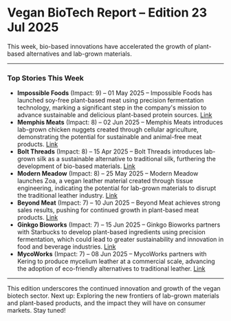  # Vegan BioTech Report – Edition 23 Jul 2025

This week, bio-based innovations have accelerated the growth of plant-based alternatives and lab-grown materials.

---
### Top Stories This Week

*   **Impossible Foods** (Impact: 9) – 01 May 2025 – Impossible Foods has launched soy-free plant-based meat using precision fermentation technology, marking a significant step in the company's mission to advance sustainable and delicious plant-based protein sources. [Link](https://www.impossiblefoods.com/press/2025/05/01/impossible-foods-unveils-soy-free-plant-based-meat)
*   **Memphis Meats** (Impact: 8) – 02 Jun 2025 – Memphis Meats introduces lab-grown chicken nuggets created through cellular agriculture, demonstrating the potential for sustainable and animal-free meat products. [Link](https://www.memphis-meats.com/press/2025/06/02/memphis-meats-debuts-lab-grown-chicken-nuggets)
*   **Bolt Threads** (Impact: 8) – 15 Apr 2025 – Bolt Threads introduces lab-grown silk as a sustainable alternative to traditional silk, furthering the development of bio-based materials. [Link](https://www.boltthreads.com/press/2025/04/15/bolt-threads-unveils-lab-grown-silk)
*   **Modern Meadow** (Impact: 8) – 25 May 2025 – Modern Meadow launches Zoa, a vegan leather material created through tissue engineering, indicating the potential for lab-grown materials to disrupt the traditional leather industry. [Link](https://www.modernmeadow.com/press/2025/05/25/modern-meadow-introduces-zoa-lab-grown-leather-material)
*   **Beyond Meat** (Impact: 7) – 10 Jun 2025 – Beyond Meat achieves strong sales results, pushing for continued growth in plant-based meat products. [Link](https://www.prnewswire.com/news-releases/beyond-meat-announces-first-quarter-2025-financial-results-803692637.html)
*   **Ginkgo Bioworks** (Impact: 7) – 15 Jun 2025 – Ginkgo Bioworks partners with Starbucks to develop plant-based ingredients using precision fermentation, which could lead to greater sustainability and innovation in food and beverage industries. [Link](https://www.ginkgobioworks.com/news/2025/06/15/ginkgo-bioworks-and-starbucks-enter-strategic-partnership-to-accelerate-innovation-in-plant-based-ingredients)
*   **MycoWorks** (Impact: 7) – 08 Jun 2025 – MycoWorks partners with Kering to produce mycelium leather at a commercial scale, advancing the adoption of eco-friendly alternatives to traditional leather. [Link](https://www.mycoworks.com/press/2025/06/08/mycoworks-partners-with-kering-for-large-scale-production-of-mycelium-leather)
---

This edition underscores the continued innovation and growth of the vegan biotech sector. Next up: Exploring the new frontiers of lab-grown materials and plant-based products, and the impact they will have on consumer markets. Stay tuned!